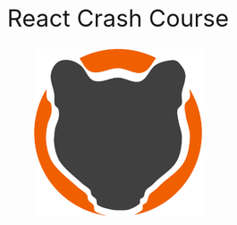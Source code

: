 <div>
<div style='font-size:300%; text-align:center'>
<div style='margin-bottom: 30px'>React Crash Course</div>
<img src='/images/ocelot.png' width='300' height='auto'></img>
</div>
</div>
